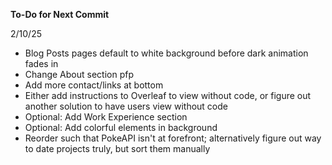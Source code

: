**To-Do for Next Commit**

2/10/25
- Blog Posts pages default to white background before dark animation fades in
- Change About section pfp
- Add more contact/links at bottom
- Either add instructions to Overleaf to view without code, or figure out another solution to have users view without code
- Optional: Add Work Experience section
- Optional: Add colorful elements in background
- Reorder such that PokeAPI isn't at forefront; alternatively figure out way to date projects truly, but sort them manually

